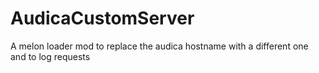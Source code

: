 # AudicaCustomServer
A melon loader mod to replace the audica hostname with a different one and to log requests
